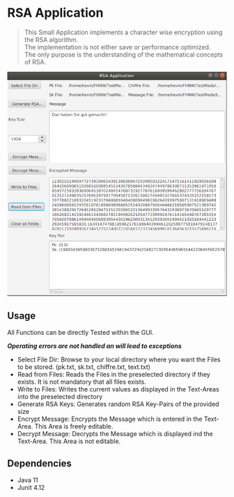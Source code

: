 # RSA Application

>This Small Application implements a character wise encryption using the RSA algorithm.  
The implementation is not either save or performance optimized.  
The only purpose is the understanding of the mathematical concepts of RSA.

![screenshot](./src/main/resources/Screenshot.png)

## Usage

All Functions can be directly Tested within the GUI.

***Operating errors are not handled an will lead to exceptions***

- Select File Dir: Browse to your local directory where you want the Files to be stored. (pk.txt, sk.txt, chiffre.txt, text.txt)
- Read from Files: Reads the Files in the preselected directory if they exists. It is not mandatory that all files exists.
- Write to Files: Writes the current values as displayed in the Text-Areas into the preselected directory
- Generate RSA Keys: Generates random RSA Key-Pairs of the provided size
- Encrypt Message: Encrypts the Message which is entered in the Text-Area. This Area is freely editable.
- Decrypt Message: Decrypts the Message which is displayed ind the Text-Area. This Area is not editable.

## Dependencies
- Java 11
- Junit 4.12